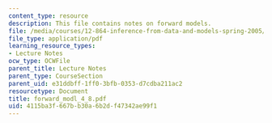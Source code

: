 ```yaml
---
content_type: resource
description: This file contains notes on forward models.
file: /media/courses/12-864-inference-from-data-and-models-spring-2005/4115ba3f667bb30a6b2df47342ae99f1_forward_modl_4_8.pdf
file_type: application/pdf
learning_resource_types:
- Lecture Notes
ocw_type: OCWFile
parent_title: Lecture Notes
parent_type: CourseSection
parent_uid: e31ddbff-1ff0-3bfb-0353-d7cdba211ac2
resourcetype: Document
title: forward_modl_4_8.pdf
uid: 4115ba3f-667b-b30a-6b2d-f47342ae99f1
---
```

